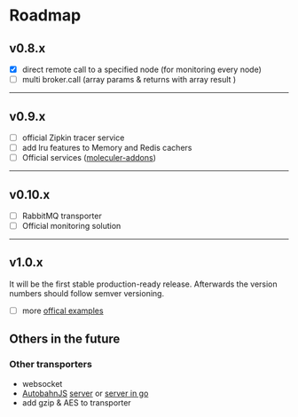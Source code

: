 # Roadmap

## v0.8.x
- [x] direct remote call to a specified node (for monitoring every node)
- [ ] multi broker.call (array params & returns with array result )

------------------------------

## v0.9.x
- [ ] official Zipkin tracer service
- [ ] add lru features to Memory and Redis cachers
- [ ] Official services ([moleculer-addons](https://github.com/ice-services/moleculer-addons))

------------------------------

## v0.10.x
- [ ] RabbitMQ transporter
- [ ] Official monitoring solution

------------------------------

## v1.0.x
It will be the first stable production-ready release. Afterwards the version numbers should follow semver versioning.

- [ ] more [offical examples](https://github.com/ice-services/moleculer-examples)

## Others in the future


### Other transporters
- websocket
- [AutobahnJS](http://autobahn.ws/js/) [server](https://github.com/Orange-OpenSource/wamp.rt) or [server in go](https://github.com/jcelliott/turnpike)
- add gzip & AES to transporter


